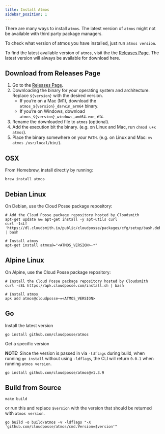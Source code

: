 ```yaml
---
title: Install Atmos
sidebar_position: 1
---
```


There are many ways to install `atmos`. The latest version of `atmos` might not be available with third party package managers. 

To check what version of atmos you have installed, just run `atmos version`.

To find the latest available version of `atmos`, visit the the [Releases Page](https://github.com/cloudposse/atmos/releases). The latest version will always be available for download here.

## Download from Releases Page

1. Go to the [Releases Page](https://github.com/cloudposse/atmos/releases).
2. Downloading the binary for your operating system and architecture. Replace `${version}` with the desired version.
   - If you’re on a Mac (M1), download the `atmos_${version}_darwin_arm64` binary.
   - If you’re on Windows, download `atmos_${version}_windows_amd64.exe`, etc.
3. Rename the downloaded file to `atmos` (optional).
4. Add the execution bit the binary. (e.g. on Linux and Mac, run `chmod u+x atmos`).
5. Place the binary somewhere on your `PATH`. (e.g. on Linux and Mac: `mv atmos /usr/local/bin/`).


## OSX

From Homebrew, install directly by running:

```console
brew install atmos
```

## Debian Linux

On Debian, use the Cloud Posse package repository:

```console
# Add the Cloud Posse package repository hosted by Cloudsmith
apt-get update && apt-get install -y apt-utils curl
curl -1sLf 'https://dl.cloudsmith.io/public/cloudposse/packages/cfg/setup/bash.deb.sh' | bash

# Install atmos
apt-get install atmos@="<ATMOS_VERSION>-*"
```

## Alpine Linux 

On Alpine, use the Cloud Posse package repository:

```console
# Install the Cloud Posse package repository hosted by Cloudsmith
curl -sSL https://apk.cloudposse.com/install.sh | bash

# Install atmos
apk add atmos@cloudposse~=<ATMOS_VERSION>
```

## Go

Install the latest version

```console
go install github.com/cloudposse/atmos
```

Get a specific version

__NOTE:__ Since the version is passed in via `-ldflags` during build, when running `go install` without using `-ldflags`, the CLI will return `0.0.1` when running `atmos version`.

```console
go install github.com/cloudposse/atmos@v1.3.9
```

## Build from Source

```console
make build
```

or run this and replace `$version` with the version that should be returned with `atmos version`.

```console
go build -o build/atmos -v -ldflags "-X 'github.com/cloudposse/atmos/cmd.Version=$version'"
```
